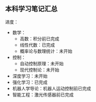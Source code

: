 ## 本科学习笔记汇总
进度：
- 数学：
  - 高数：积分前已完成
  - 线性代数：已完成
  - 概率论与数理统计：未开始
- 控制：
  - 自动控制原理：未开始
  - 现代控制论：未开始
- 深度学习：未开始
- 强化学习：已完成
- 机器人学导论：机器人运动控制前已完成
- 智能工程：激光传感器前已完成